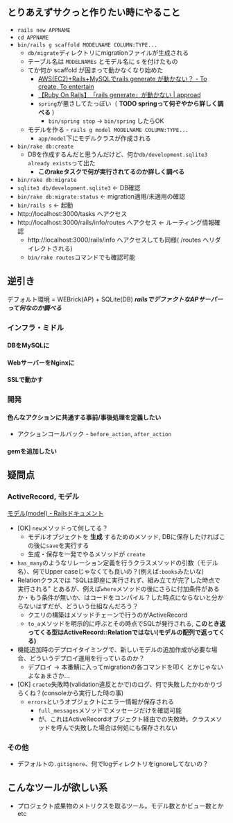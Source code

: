## とりあえずサクっと作りたい時にやること

* `rails new APPNAME`
* `cd APPNAME`
* `bin/rails g scaffold MODELNAME COLUMN:TYPE...`
    * `db/migrate`ディレクトリにmigrationファイルが生成される
    * テーブル名は `MODELNAMEs` とモデル名に s を付けたもの
    * てか何か scaffold が固まって動かなくなり始めた
        * [AWS(EC2)+Rails+MySQLでrails generate が動かない？ - To create, To entertain](http://tkoyama1988.hatenablog.com/entry/2014/06/08/192614)
        * [【Ruby On Rails】　「rails generate」が動かない | approad](http://app.road.jp.net/?p=1679)
        * `spring`が悪さしてたっぽい（ __TODO springって何ぞやから詳しく調べる__ )
            * `bin/spring stop` -> `bin/spring` したらOK
    * モデルを作る - `rails g model MODELNAME COLUMN:TYPE...`
        * `app/model`下にモデルクラスが作成される
* `bin/rake db:create`
    * DBを作成するんだと思うんだけど、何か`db/development.sqlite3 already exists`って出た
        * __このrakeタスクで何が実行されてるのか詳しく調べる__
* `bin/rake db:migrate`
* `sqlite3 db/development.sqlite3` <- DB確認
* `bin/rake db:migrate:status` <- migration適用/未適用の確認
* `bin/rails s` <- 起動
* http://localhost:3000/tasks へアクセス
* http://localhost:3000/rails/info/routes へアクセス <- ルーティング情報確認
    * http://localhost:3000/rails/info へアクセスしても同様( /routes へリダイレクトされる)
    * `bin/rake routes`コマンドでも確認可能


## 逆引き
デフォルト環境 = WEBrick(AP) + SQLite(DB)
___railsでデファクトなAPサーバーって何なのか調べる___

### インフラ・ミドル

#### DBをMySQLに


#### WebサーバーをNginxに


#### SSLで動かす

### 開発

#### 色んなアクションに共通する事前/事後処理を定義したい
* アクションコールバック - `before_action`, `after_action`

#### gemを追加したい


## 疑問点

### ActiveRecord, モデル
[モデル(model) - Railsドキュメント](http://railsdoc.com/model)

* [OK] `new`メソッドって何してる？
    * モデルオブジェクトを __生成__ するためのメソッド, DBに保存したければこの後に`save`を実行する
    * 生成・保存を一発でやるメソッドが `create`
* `has_many`のようなリレーション定義を行うクラスメソッドの引数（モデル名）、何でUpper caseじゃなくても良いの？(例えば`:books`みたいな)
* Relationクラスでは "SQLは即座に実行されず、組み立てが完了した時点で実行される" とあるが、例えば`where`メソッドの後にさらに付加条件があるか・もう条件が無いか、はコードをコンパイル？した時点にならないと分からないはずだが、どういう仕組なんだろう？
    * クエリの構築はメソッドチェーンで行うのがActiveRecord
    * `to_a`メソッドを明示的に呼ぶとその時点でSQLが発行される, __このとき返ってくる型はActiveRecord::Relationではない(モデルの配列で返ってくる)__
* 機能追加時のデプロイタイミングで、新しいモデルの追加作成が必要な場合、どういうデプロイ運用を行っているのか？
    * デプロイ -> 本番鯖に入ってmigrationの各コマンドを叩く とかじゃないよなぁまさか...
* [OK] `craete`失敗時(validation違反とかで)のログ、何で失敗したかわかりづらくね？(consoleから実行した時の事)
    * `errors`というオブジェクトにエラー情報が保存される
        * `full_messages`メソッドでメッセージだけを確認可能
        * が、これはActiveRecordオブジェクト経由での失敗時。クラスメソッドを呼んで失敗した場合は何処にも保存されない

### その他
* デフォルトの`.gitignore`、何でlogディレクトリをignoreしてないの？

## こんなツールが欲しい系
* プロジェクト成果物のメトリクスを取るツール。モデル数とかビュー数とかetc
